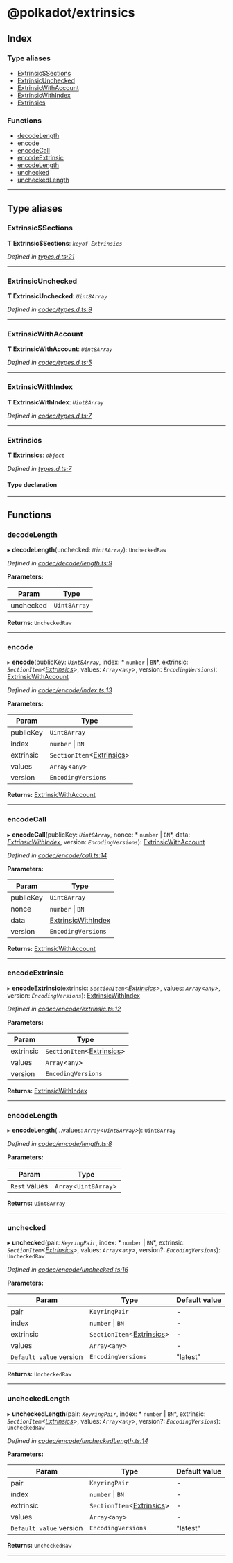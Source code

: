 
@polkadot/extrinsics
====================

## Index

### Type aliases

* [Extrinsic$Sections](#extrinsic_sections)
* [ExtrinsicUnchecked](#extrinsicunchecked)
* [ExtrinsicWithAccount](#extrinsicwithaccount)
* [ExtrinsicWithIndex](#extrinsicwithindex)
* [Extrinsics](#extrinsics)

### Functions

* [decodeLength](#decodelength)
* [encode](#encode)
* [encodeCall](#encodecall)
* [encodeExtrinsic](#encodeextrinsic)
* [encodeLength](#encodelength)
* [unchecked](#unchecked)
* [uncheckedLength](#uncheckedlength)

---

## Type aliases

<a id="extrinsic_sections"></a>

###  Extrinsic$Sections

**Ƭ Extrinsic$Sections**: *`keyof Extrinsics`*

*Defined in [types.d.ts:21](https://github.com/chevdor/polkadot-js-api/blob/16237c4/packages/type-extrinsics/src/types.d.ts#L21)*

___
<a id="extrinsicunchecked"></a>

###  ExtrinsicUnchecked

**Ƭ ExtrinsicUnchecked**: *`Uint8Array`*

*Defined in [codec/types.d.ts:9](https://github.com/chevdor/polkadot-js-api/blob/16237c4/packages/type-extrinsics/src/codec/types.d.ts#L9)*

___
<a id="extrinsicwithaccount"></a>

###  ExtrinsicWithAccount

**Ƭ ExtrinsicWithAccount**: *`Uint8Array`*

*Defined in [codec/types.d.ts:5](https://github.com/chevdor/polkadot-js-api/blob/16237c4/packages/type-extrinsics/src/codec/types.d.ts#L5)*

___
<a id="extrinsicwithindex"></a>

###  ExtrinsicWithIndex

**Ƭ ExtrinsicWithIndex**: *`Uint8Array`*

*Defined in [codec/types.d.ts:7](https://github.com/chevdor/polkadot-js-api/blob/16237c4/packages/type-extrinsics/src/codec/types.d.ts#L7)*

___
<a id="extrinsics"></a>

###  Extrinsics

**Ƭ Extrinsics**: *`object`*

*Defined in [types.d.ts:7](https://github.com/chevdor/polkadot-js-api/blob/16237c4/packages/type-extrinsics/src/types.d.ts#L7)*

#### Type declaration

___

## Functions

<a id="decodelength"></a>

###  decodeLength

▸ **decodeLength**(unchecked: *`Uint8Array`*): `UncheckedRaw`

*Defined in [codec/decode/length.ts:9](https://github.com/chevdor/polkadot-js-api/blob/16237c4/packages/type-extrinsics/src/codec/decode/length.ts#L9)*

**Parameters:**

| Param | Type |
| ------ | ------ |
| unchecked | `Uint8Array` |

**Returns:** `UncheckedRaw`

___
<a id="encode"></a>

###  encode

▸ **encode**(publicKey: *`Uint8Array`*, index: * `number` &#124; `BN`*, extrinsic: *`SectionItem`<[Extrinsics](#extrinsics)>*, values: *`Array`<`any`>*, version: *`EncodingVersions`*): [ExtrinsicWithAccount](#extrinsicwithaccount)

*Defined in [codec/encode/index.ts:13](https://github.com/chevdor/polkadot-js-api/blob/16237c4/packages/type-extrinsics/src/codec/encode/index.ts#L13)*

**Parameters:**

| Param | Type |
| ------ | ------ |
| publicKey | `Uint8Array` |
| index |  `number` &#124; `BN`|
| extrinsic | `SectionItem`<[Extrinsics](#extrinsics)> |
| values | `Array`<`any`> |
| version | `EncodingVersions` |

**Returns:** [ExtrinsicWithAccount](#extrinsicwithaccount)

___
<a id="encodecall"></a>

###  encodeCall

▸ **encodeCall**(publicKey: *`Uint8Array`*, nonce: * `number` &#124; `BN`*, data: *[ExtrinsicWithIndex](#extrinsicwithindex)*, version: *`EncodingVersions`*): [ExtrinsicWithAccount](#extrinsicwithaccount)

*Defined in [codec/encode/call.ts:14](https://github.com/chevdor/polkadot-js-api/blob/16237c4/packages/type-extrinsics/src/codec/encode/call.ts#L14)*

**Parameters:**

| Param | Type |
| ------ | ------ |
| publicKey | `Uint8Array` |
| nonce |  `number` &#124; `BN`|
| data | [ExtrinsicWithIndex](#extrinsicwithindex) |
| version | `EncodingVersions` |

**Returns:** [ExtrinsicWithAccount](#extrinsicwithaccount)

___
<a id="encodeextrinsic"></a>

###  encodeExtrinsic

▸ **encodeExtrinsic**(extrinsic: *`SectionItem`<[Extrinsics](#extrinsics)>*, values: *`Array`<`any`>*, version: *`EncodingVersions`*): [ExtrinsicWithIndex](#extrinsicwithindex)

*Defined in [codec/encode/extrinsic.ts:12](https://github.com/chevdor/polkadot-js-api/blob/16237c4/packages/type-extrinsics/src/codec/encode/extrinsic.ts#L12)*

**Parameters:**

| Param | Type |
| ------ | ------ |
| extrinsic | `SectionItem`<[Extrinsics](#extrinsics)> |
| values | `Array`<`any`> |
| version | `EncodingVersions` |

**Returns:** [ExtrinsicWithIndex](#extrinsicwithindex)

___
<a id="encodelength"></a>

###  encodeLength

▸ **encodeLength**(...values: *`Array`<`Uint8Array`>*): `Uint8Array`

*Defined in [codec/encode/length.ts:8](https://github.com/chevdor/polkadot-js-api/blob/16237c4/packages/type-extrinsics/src/codec/encode/length.ts#L8)*

**Parameters:**

| Param | Type |
| ------ | ------ |
| `Rest` values | `Array`<`Uint8Array`> |

**Returns:** `Uint8Array`

___
<a id="unchecked"></a>

###  unchecked

▸ **unchecked**(pair: *`KeyringPair`*, index: * `number` &#124; `BN`*, extrinsic: *`SectionItem`<[Extrinsics](#extrinsics)>*, values: *`Array`<`any`>*, version?: *`EncodingVersions`*): `UncheckedRaw`

*Defined in [codec/encode/unchecked.ts:16](https://github.com/chevdor/polkadot-js-api/blob/16237c4/packages/type-extrinsics/src/codec/encode/unchecked.ts#L16)*

**Parameters:**

| Param | Type | Default value |
| ------ | ------ | ------ |
| pair | `KeyringPair` | - |
| index |  `number` &#124; `BN`| - |
| extrinsic | `SectionItem`<[Extrinsics](#extrinsics)> | - |
| values | `Array`<`any`> | - |
| `Default value` version | `EncodingVersions` | &quot;latest&quot; |

**Returns:** `UncheckedRaw`

___
<a id="uncheckedlength"></a>

###  uncheckedLength

▸ **uncheckedLength**(pair: *`KeyringPair`*, index: * `number` &#124; `BN`*, extrinsic: *`SectionItem`<[Extrinsics](#extrinsics)>*, values: *`Array`<`any`>*, version?: *`EncodingVersions`*): `UncheckedRaw`

*Defined in [codec/encode/uncheckedLength.ts:14](https://github.com/chevdor/polkadot-js-api/blob/16237c4/packages/type-extrinsics/src/codec/encode/uncheckedLength.ts#L14)*

**Parameters:**

| Param | Type | Default value |
| ------ | ------ | ------ |
| pair | `KeyringPair` | - |
| index |  `number` &#124; `BN`| - |
| extrinsic | `SectionItem`<[Extrinsics](#extrinsics)> | - |
| values | `Array`<`any`> | - |
| `Default value` version | `EncodingVersions` | &quot;latest&quot; |

**Returns:** `UncheckedRaw`

___

